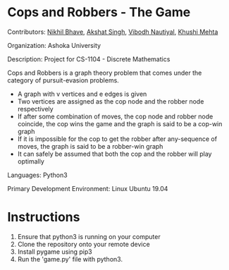 # Cops and Robbers - The Game

Contributors: [Nikhil Bhave](https://github.com/nikhilbhave9), [Akshat Singh](https://github.com/Akshat-Singh), [Vibodh Nautiyal](https://github.com/vibodhnautiyal), [Khushi Mehta](https://github.com/khushi678)

Organization: Ashoka University

Description: Project for CS-1104 - Discrete Mathematics

Cops and Robbers is a graph theory problem that comes under the category of pursuit-evasion problems.

<ul>
	<li>A graph with v vertices and e edges is given</li>
	<li>Two vertices are assigned as the cop node and the robber node respectively</li>
	<li>If after some combination of moves, the cop node and robber node coincide, the cop wins the game and the graph is said to be a cop-win graph</li>
	<li>If it is impossible for the cop to get the robber after any-sequence of moves, the graph is said to be a robber-win graph</li>
	<li>It can safely be assumed that both the cop and the robber will play optimally</li>
</ul>

Languages: Python3

Primary Development Environment: Linux Ubuntu 19.04

# Instructions
1. Ensure that python3 is running on your computer<br>
2. Clone the repository onto your remote device<br>
3. Install pygame using pip3<br>
4. Run the 'game.py' file with python3. 
